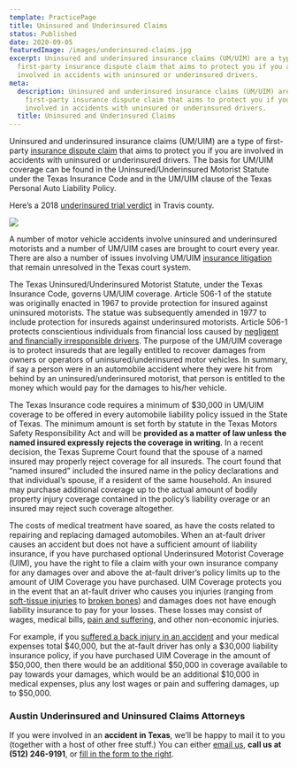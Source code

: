 ```yaml
---
template: PracticePage
title: Uninsured and Underinsured Claims
status: Published
date: 2020-09-05
featuredImage: /images/underinsured-claims.jpg
excerpt: Uninsured and underinsured insurance claims (UM/UIM) are a type of
  first-party insurance dispute claim that aims to protect you if you are
  involved in accidents with uninsured or underinsured drivers.
meta:
  description: Uninsured and underinsured insurance claims (UM/UIM) are a type of
    first-party insurance dispute claim that aims to protect you if you are
    involved in accidents with uninsured or underinsured drivers.
  title: Uninsured and Underinsured Claims
---
```

<!--StartFragment-->

Uninsured and underinsured insurance claims (UM/UIM) are a type of first-party [insurance dispute claim](/practice-areas/dealing-with-your-insurance-company/ "Insurance Disputes") that aims to protect you if you are involved in accidents with uninsured or underinsured drivers. The basis for UM/UIM coverage can be found in the Uninsured/Underinsured Motorist Statute under the Texas Insurance Code and in the UM/UIM clause of the Texas Personal Auto Liability Policy.

Here’s a 2018 [underinsured trial verdict](/case-results/trial-report-197000-verdict/) in Travis county.

<!--EndFragment-->

![](/images/uninsured-claims.jpg)

<!--StartFragment-->

A number of motor vehicle accidents involve uninsured and underinsured motorists and a number of UM/UIM cases are brought to court every year. There are also a number of issues involving UM/UIM [insurance litigation](/practice-areas/insurance-settlements/) that remain unresolved in the Texas court system.

The Texas Uninsured/Underinsured Motorist Statute, under the Texas Insurance Code, governs UM/UIM coverage. Article 506-1 of the statute was originally enacted in 1967 to provide protection for insured against uninsured motorists. The statue was subsequently amended in 1977 to include protection for insureds against underinsured motorists. Article 506-1 protects conscientious individuals from financial loss caused by [negligent and financially irresponsible drivers](/practice-areas/negligence/). The purpose of the UM/UIM coverage is to protect insureds that are legally entitled to recover damages from owners or operators of uninsured/underinsured motor vehicles. In summary, if say a person were in an automobile accident where they were hit from behind by an uninsured/underinsured motorist, that person is entitled to the money which would pay for the damages to his/her vehicle.

The Texas Insurance code requires a minimum of $30,000 in UM/UIM coverage to be offered in every automobile liability policy issued in the State of Texas. The minimum amount is set forth by statute in the Texas Motors Safety Responsibility Act and will be **provided as a matter of law unless the named insured expressly rejects the coverage in writing**. In a recent decision, the Texas Supreme Court found that the spouse of a named insured may properly reject coverage for all insureds. The court found that “named insured” included the insured name in the policy declarations and that individual’s spouse, if a resident of the same household. An insured may purchase additional coverage up to the actual amount of bodily property injury coverage contained in the policy’s liability overage or an insured may reject such coverage altogether.

The costs of medical treatment have soared, as have the costs related to repairing and replacing damaged automobiles. When an at-fault driver causes an accident but does not have a sufficient amount of liability insurance, if you have purchased optional Underinsured Motorist Coverage (UIM), you have the right to file a claim with your own insurance company for any damages over and above the at-fault driver’s policy limits up to the amount of UIM Coverage you have purchased. UIM Coverage protects you in the event that an at-fault driver who causes you injuries (ranging from [soft-tissue injuries](/practice-areas/soft-tissue-damage-attorneys/) to [broken bones](/practice-areas/broken-bone-injury-attorneys/)) and damages does not have enough liability insurance to pay for your losses. These losses may consist of wages, medical bills, [pain and suffering](/pain-and-suffering/), and other non-economic injuries.

For example, if you [suffered a back injury in an accident](/practice-areas/austin-back-injury-lawyers/) and your medical expenses total $40,000, but the at-fault driver has only a $30,000 liability insurance policy, if you have purchased UIM Coverage in the amount of $50,000, then there would be an additional $50,000 in coverage available to pay towards your damages, which would be an additional $10,000 in medical expenses, plus any lost wages or pain and suffering damages, up to $50,000.

### Austin Underinsured and Uninsured Claims Attorneys

If you were involved in an **accident in Texas**, we’ll be happy to mail it to you (together with a host of other free stuff.) You can either [email us](/contact-us/), **call us at (512) 246-9191**, or [fill in the form to the right](/practice-areas/uninsured-and-underinsured-claims/).

<!--EndFragment-->
